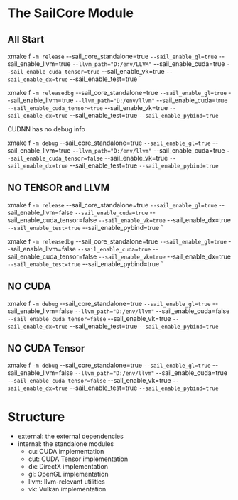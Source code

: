 # The SailCore Module

## All Start

xmake f `
-m release `
--sail_core_standalone=true `
--sail_enable_gl=true `
--sail_enable_llvm=true `
--llvm_path="D:/env/LLVM" `
--sail_enable_cuda=true `
--sail_enable_cuda_tensor=true `
--sail_enable_vk=true `
--sail_enable_dx=true `
--sail_enable_test=true `


xmake f `
-m releasedbg `
--sail_core_standalone=true `
--sail_enable_gl=true `
--sail_enable_llvm=true `
--llvm_path="D:/env/llvm" `
--sail_enable_cuda=true `
--sail_enable_cuda_tensor=true `
--sail_enable_vk=true `
--sail_enable_dx=true `
--sail_enable_test=true `
--sail_enable_pybind=true `


CUDNN has no debug info 

xmake f `
-m debug `
--sail_core_standalone=true `
--sail_enable_gl=true `
--sail_enable_llvm=true `
--llvm_path="D:/env/llvm" `
--sail_enable_cuda=true `
--sail_enable_cuda_tensor=false `
--sail_enable_vk=true `
--sail_enable_dx=true `
--sail_enable_test=true `
--sail_enable_pybind=true `

## NO TENSOR and LLVM


xmake f `
-m release `
--sail_core_standalone=true `
--sail_enable_gl=true `
--sail_enable_llvm=false `
--sail_enable_cuda=true `
--sail_enable_cuda_tensor=false `
--sail_enable_vk=true `
--sail_enable_dx=true `
--sail_enable_test=true `
--sail_enable_pybind=true `

xmake f `
-m releasedbg `
--sail_core_standalone=true `
--sail_enable_gl=true `
--sail_enable_llvm=false `
--sail_enable_cuda=true `
--sail_enable_cuda_tensor=false `
--sail_enable_vk=true `
--sail_enable_dx=true `
--sail_enable_test=true `
--sail_enable_pybind=true `

## NO CUDA

xmake f `
-m debug `
--sail_core_standalone=true `
--sail_enable_gl=true `
--sail_enable_llvm=false `
--llvm_path="D:/env/llvm" `
--sail_enable_cuda=false `
--sail_enable_cuda_tensor=false `
--sail_enable_vk=true `
--sail_enable_dx=true `
--sail_enable_test=true `
--sail_enable_pybind=true `


## NO CUDA Tensor

xmake f `
-m debug `
--sail_core_standalone=true `
--sail_enable_gl=true `
--sail_enable_llvm=false `
--llvm_path="D:/env/llvm" `
--sail_enable_cuda=true `
--sail_enable_cuda_tensor=false `
--sail_enable_vk=true `
--sail_enable_dx=true `
--sail_enable_test=true `
--sail_enable_pybind=true `

# Structure

- external: the external dependencies
- internal: the standalone modules
  - cu: CUDA implementation
  - cut: CUDA Tensor implementation
  - dx: DirectX implementation
  - gl: OpenGL implementation
  - llvm: llvm-relevant utilities
  - vk: Vulkan implementation


